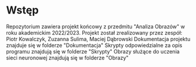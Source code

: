 # Wstęp
Repozytorium zawiera projekt końcowy z przedmitu "Analiza Obrazów" w roku akademickim 2022/2023.
Projekt został zrealizowany przez zespół: Piotr Kowalczyk, Zuzanna Sulima, Maciej Dąbrowski
Dokumentacja projektu znajduje się w folderze "Dokumentacja"
Skrypty odpowiedzialne za opis programu znajdują się w folderze "Skrypty"
Obrazy służące do uczenia sieci neuronowej znajdują się w folderze "Obrazy"
